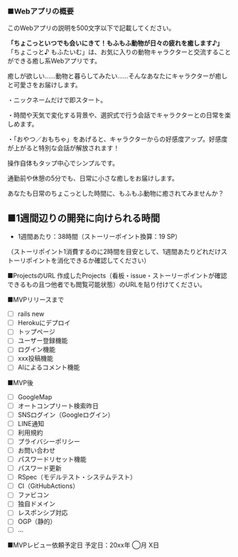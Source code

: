 ### ■Webアプリの概要
このWebアプリの説明を500文字以下で記載してください。

**「ちょこっといつでも会いにきて！もふもふ動物が日々の疲れを癒します♪」**
「ちょこっと♪ もふたいむ」は、お気に入りの動物キャラクターと交流することができる癒し系Webアプリです。

癒しが欲しい……動物と暮らしてみたい……そんなあなたにキャラクターが癒しと可愛さをお届けします。

・ニックネームだけで即スタート。

・時間や天気で変化する背景や、選択式で行う会話でキャラクターとの日常を楽しめます。

・「おやつ／おもちゃ」をあげると、キャラクターからの好感度アップ。好感度が上がると特別な会話が解放されます！

操作自体もタップ中心でシンプルです。

通勤前や休憩の5分でも、日常に小さな癒しをお届けします。

あなたも日常のちょこっとした時間に、もふもふ動物に癒されてみませんか？


## ■1週間辺りの開発に向けられる時間
- 1週間あたり：38時間（ストーリーポイント換算：19 SP）

（ストーリポイント1消費するのに2時間を目安として、1週間あたりどれだけストーリポイントを消化できるか確認してください）

■ProjectsのURL
作成したProjects（看板・issue・ストーリーポイントが確認できるもの且つ他者でも閲覧可能状態）のURLを貼り付けてください。

■MVPリリースまで
- [ ] rails new
- [ ] Herokuにデプロイ
- [ ] トップページ
- [ ] ユーザー登録機能
- [ ] ログイン機能
- [ ] xxx投稿機能
- [ ] AIによるコメント機能

■MVP後
- [ ] GoogleMap
- [ ] オートコンプリート検索昨日
- [ ] SNSログイン（Googleログイン）
- [ ] LINE通知
- [ ] 利用規約
- [ ] プライバシーポリシー
- [ ] お問い合わせ
- [ ] パスワードリセット機能
- [ ] パスワード更新
- [ ] RSpec（モデルテスト・システムテスト）
- [ ] CI（GitHubActions）
- [ ] ファビコン
- [ ] 独自ドメイン
- [ ] レスポンシブ対応
- [ ] OGP（静的）
- [ ] ...

■MVPレビュー依頼予定日
予定日：20xx年 ◯月 X日